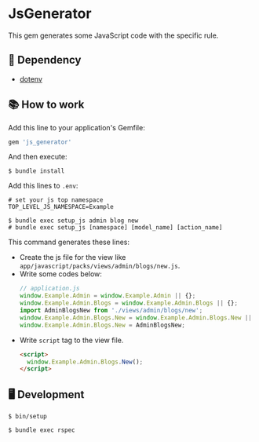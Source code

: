 # JsGenerator

This gem generates some JavaScript code with the specific rule.

## 📌 Dependency

- [dotenv](https://github.com/bkeepers/dotenv)

## 📚 How to work

Add this line to your application's Gemfile:

```ruby
gem 'js_generator'
```

And then execute:

    $ bundle install

Add this lines to `.env`:

```text
# set your js top namespace
TOP_LEVEL_JS_NAMESPACE=Example
```

```shell
$ bundle exec setup_js admin blog new
# bundle exec setup_js [namespace] [model_name] [action_name]
```

This command generates these lines:

- Create the js file for the view like `app/javascript/packs/views/admin/blogs/new.js`.
- Write some codes below: 
    ```js
    // application.js
    window.Example.Admin = window.Example.Admin || {};
    window.Example.Admin.Blogs = window.Example.Admin.Blogs || {};
    import AdminBlogsNew from './views/admin/blogs/new';
    window.Example.Admin.Blogs.New = window.Example.Admin.Blogs.New || {};
    window.Example.Admin.Blogs.New = AdminBlogsNew;
    ```
- Write `script` tag to the view file.
    ```html
    <script>
      window.Example.Admin.Blogs.New();
    </script>
    ```

## 🖥 Development

```shell
$ bin/setup
```

```shell
$ bundle exec rspec
```
